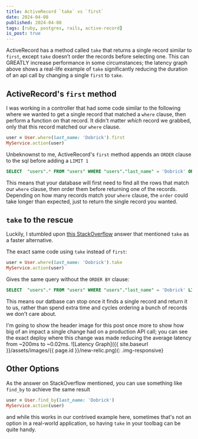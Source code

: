 ```yaml
---
title: ActiveRecord `take` vs `first`
date: 2024-04-08
published: 2024-04-08
tags: [ruby, postgres, rails, active-record]
is_post: true
---
```

ActiveRecord has a method called `take` that returns a single record similar to `first`, except `take` doesn’t order the records before selecting one. This can GREATLY increase performance in some circumstances; the latency graph above shows a real-life example of `take` significantly reducing the duration of an api call by changing a single `first` to `take`.
<!--more-->

## ActiveRecord's `first` method
I was working in a controller that had some code similar to the following where we wanted to get a single record that matched a `where` clause, then perform a function on that record. It didn't matter _which_ record we grabbed, only that this record matched our `where` clause.

```ruby
user = User.where(last_name: 'Dobrick').first
MyService.action(user)
```

Unbeknownst to me, ActiveRecord's `first` method appends an `ORDER` clause to the sql before adding a `LIMIT 1`

```sql
SELECT  "users".* FROM "users" WHERE "users"."last_name" = 'Dobrick' ORDER BY "users"."id" ASC LIMIT 1
```

This means that your database will first need to find all the rows that match our `where` clause, then order them before returning one of the records. Depending on how many records match your `where` clause, the `order` could take longer than expected, just to return the single record you wanted.


## `take` to the rescue
Luckily, I stumbled upon [this StackOverflow](https://stackoverflow.com/questions/18496421/take-vs-first-performance-in-ruby-on-rails/18498255#18498255) answer that mentioned `take` as a faster alternative.

The exact same code using `take` instead of `first`:

```ruby
user = User.where(last_name: 'Dobrick').take
MyService.action(user)
```

Gives the same query without the `ORDER BY` clause:
```sql
SELECT  "users".* FROM "users" WHERE "users"."last_name" = 'Dobrick' LIMIT 1
```

This means our datbase can stop once it finds a single record and return it to us, rather than spend extra time and cycles ordering a bunch of records we don't care about.

I'm going to show the header image for this post once more to show how big of an impact a single change had on a production API call; you can see the exact deploy where this change was made reducing the average latency from ~200ms to ~0.02ms.
![Latency Graph]({{ site.baseurl }}/assets/images/{{ page.id }}/new-relic.png){: .img-responsive}

## Other Options
As the answer on StackOverflow mentioned, you can use something like `find_by` to achieve the same result

```ruby
user = User.find_by(last_name: 'Dobrick')
MyService.action(user)
```

and while this works in our contrived example here, sometimes that's not an option in a real-world application, so having `take` in your toolbag can be quite handy.